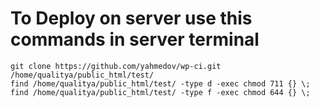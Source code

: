 # To Deploy on server use this commands in server terminal

```shell
git clone https://github.com/yahmedov/wp-ci.git /home/qualitya/public_html/test/
find /home/qualitya/public_html/test/ -type d -exec chmod 711 {} \;
find /home/qualitya/public_html/test/ -type f -exec chmod 644 {} \;
```
